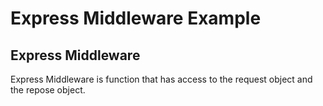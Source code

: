 # Express Middleware Example

## Express Middleware
Express Middleware is function that has access to the request object and the repose object.